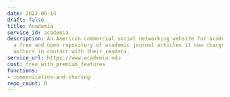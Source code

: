```yaml
---
date: 2022-06-14
draft: false
title: Academia
service_id: academia
description: An American commercial social networking website for academics. Originally
  a free and open repository of academic journal articles it now charges fees to put
  authors in contact with their readers.
service_url: https://www.academia.edu
cost: free_with_premium_features
functions:
- communication-and-sharing
repo_count: 0
---
```



